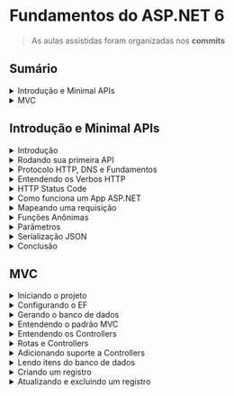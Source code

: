<h1>Fundamentos do ASP.NET 6</h1>

> As aulas assistidas foram organizadas nos **commits**

<!--#region Sumário -->

<h2>Sumário</h2>

<!--#region Introdução e Minimal APIs -->

<details><summary>Introdução e Minimal APIs</summary>

<ul>
    <li><a href="#int-introducao">Introdução</a></li>
    <li><a href="#int-primeira-api">Rodando sua primeira API</a></li>
    <li><a href="#int-protocolos">Protocolo HTTP, DNS e Fundamentos</a></li>
    <li><a href="#int-verbos">Entendendo os Verbos HTTP</a></li>
    <li><a href="#int-status-code">HTTP Status Code</a></li>
    <li><a href="#int-como-funciona">Como funciona um App ASP.NET</a></li>
    <li><a href="#int-mapeando-req">Mapeando uma requisição</a></li>
    <li><a href="#int-funcoes-anonimas">Funções Anônimas</a></li>
    <li><a href="#int-parametros">Parâmetros</a></li>
    <li><a href="#int-serializacao-json">Serialização JSON</a></li>
    <li><a href="#int-conclusao">Conclusão</a></li>
</ul>

</details>

<!--#endregion -->

<!--#region MVC -->

<details><summary>MVC</summary>

<ul>
    <li><a href="#mvc-iniciando">Iniciando o projeto</a></li>
    <li><a href="#mvc-ef">Configurando o EF</a></li>
    <li><a href="#mvc-bdados">Gerando o banco de dados</a></li>
    <li><a href="#mvc-padrao">Entendendo o padrão MVC</a></li>
    <li><a href="#mvc-controllers">Entendendo os Controllers</a></li>
    <li><a href="#mvc-rotas">Rotas e Controllers</a></li>
    <li><a href="#mvc-suporte">Adicionando suporte a Controllers</a></li>
    <li><a href="#mvc-ler">Lendo itens do banco de dados</a></li>
    <li><a href="#mvc-criar">Criando um registro</a></li>
    <li><a href="#mvc-atualizar-excluir">Atualizando e excluindo um registro</a></li>
</ul>

</details>

<!--#endregion -->

<!--#endregion -->

<!--#region Introdução e Minimal APIs -->

<h2 id="introducao-minimal">Introdução e Minimal APIs</h2>

<!--#region Introdução  -->

<details id="int-introducao"><summary>Introdução</summary>

<br/>

```ps
dotnet version
6.0.300
```

</details>

<!--#endregion -->

<!--#region Rodando sua primeira API  -->

<details id="int-primeira-api"><summary>Rodando sua primeira API</summary>

<br/>

Criar o modelo ASP.NET Core Empty:

```ps
dotnet new web -o MinhaApi

O modelo "ASP.NET Core Empty" foi criado com êxito.

Processando ações pós-criação...
Executando 'dotnet restore' em D:\Dev\Balta.io\.NET\ASP.NET6\MinhaApi\MinhaApi.csproj...
  Determinando os projetos a serem restaurados...
  D:\Dev\Balta.io\.NET\ASP.NET6\MinhaApi\MinhaApi.csproj restaurado (em 117 ms).
A restauração foi bem-sucedida.
```

Executar o projeto:

```ps
cd .\MinhaApi\
dotnet run

Compilando...
info: Microsoft.Hosting.Lifetime[14]
      Now listening on: https://localhost:7249
info: Microsoft.Hosting.Lifetime[14]
      Now listening on: http://localhost:5178
info: Microsoft.Hosting.Lifetime[0]
      Application started. Press Ctrl+C to shut down.
info: Microsoft.Hosting.Lifetime[0]
      Hosting environment: Development
info: Microsoft.Hosting.Lifetime[0]
      Content root path: D:\Dev\Balta.io\.NET\ASP.NET6\MinhaApi\
info: Microsoft.Hosting.Lifetime[0]
      Application is shutting down...
```

Criar o modelo de arquivo de .NET .gitignore:

```ps
dotnet new gitignore
```

</details>

<!--#endregion -->

<!-- #region Protocolo HTTP, DNS e Fundamentos -->

<details id="int-protocolos"><summary>Protocolo HTTP, DNS e Fundamentos</summary>

<br/>

<h3>HTTP - Hypertext Transfer Protocol</h3>

<p>O <b>Hypertext Transfer Protocol</b>, sigla <b>HTTP</b> (em português <b>Protocolo de Transferência de Hipertexto</b>) é um protocolo de comunicação (na camada de aplicação segundo o <b>Modelo OSI</b>) utilizado para sistemas de informação de hipermídia, distribuídos e colaborativos. Ele é a base para a comunicação de dados da <b>World Wide Web</b>.</p>

<p><b>Hipertexto</b> é o texto estruturado que utiliza ligações lógicas (<b>hiperlinks</b>) entre <b>nós</b> contendo texto. O HTTP é o protocolo para a troca ou transferência de hipertexto.</p>

<br/>

<h3>HTTPS - Hypertext Transfer Protocol Secure</h3>

<p><b>HTTPS</b> (<b>Hypertext Transfer Protocol Secure</b> - <b>protocolo de transferência de hipertexto seguro</b>) é uma implementação do <b>protocolo HTTP</b> sobre uma camada adicional de segurança que utiliza o protocolo <b>SSL/TLS</b>. Essa camada adicional permite que os dados sejam transmitidos por meio de uma <b>conexão criptografada</b> e que se verifique a autenticidade do servidor e do cliente por meio de <b>certificados digitais</b>. A porta TCP usada por norma para o protocolo HTTPS é a 443.</p>

<p>O <b>protocolo HTTPS</b> é utilizado, em regra, quando se deseja evitar que a informação transmitida entre o cliente e o servidor seja visualizada por terceiros, como por exemplo no caso de compras online. A existência na barra de endereços de um cadeado (que pode ficar do lado esquerdo ou direito, dependendo do navegador utilizado) demonstra a certificação de página segura (<b>SSL/TLS</b>). A existência desse certificado indica o uso do <b>protocolo HTTPS</b> e que a comunicação entre o browser e o servidor se dará de forma segura. Para verificar a identidade do servidor é necessário um duplo clique no cadeado para exibição do certificado.</p>

<p>Nas URLs dos sites o início ficaria <b>https://</b></p>

<p>Conexões <b>HTTPS</b> são frequentemente usadas para <b>transações de pagamentos</b> na <b>World Wide Web</b> e para <b>transações sensíveis</b> em sistemas de informação corporativos. Porém, o <b>HTTPS</b> não deve ser confundido com o <b>protocolo "Secure HTTP" (S-HTTP)</b>, especificado na RFC 2660 e raramente utilizado.</p>

</details>

<!--#endregion -->

<!-- #region Entendendo os Verbos HTTP -->

<details id="int-verbos"><summary>Entendendo os Verbos HTTP</summary>

<br/>

<p>Ferramenta: <a href="https://postman.com">https://postman.com</a></p>

<p>Referência: <a href="https://developer.mozilla.org/pt-BR/docs/Web/HTTP/Methods">https://developer.mozilla.org/pt-BR/docs/Web/HTTP/Methods</a></p>

<h3>Métodos de requisição:</h3>

<p>O protocolo HTTP define um conjunto de <b>métodos de requisição</b> responsáveis por indicar a ação a ser executada para um dado recurso. Embora esses métodos possam ser descritos como substantivos, eles também são comumente referenciados como <b>HTTP Verbs (Verbos HTTP)</b>. Cada um deles implementa uma semântica diferente, mas alguns recursos são compartilhados por um grupo deles, como por exemplo, qualquer método de requisição pode ser do tipo <b>safe, idempotent ou cacheable (en-US)</b>.</p>

<h4>GET</h4>
<p>O método GET solicita a representação de um recurso específico. Requisições utilizando o método GET devem retornar apenas dados.</p>

<h4>HEAD</h4>
<p>O método HEAD solicita uma resposta de forma idêntica ao método GET, porém sem conter o corpo da resposta.</p>

<h4>POST</h4>
<p>O método POST é utilizado para submeter uma entidade a um recurso específico, frequentemente causando uma mudança no estado do recurso ou efeitos colaterais no servidor.</p>

<h4>PUT</h4>
<p>O método PUT substitui todas as atuais representações do recurso de destino pela carga de dados da requisição.</p>

<h4>DELETE</h4>
<p>O método DELETE remove um recurso específico.</p>

<h4>CONNECT</h4>
<p>O método CONNECT estabelece um túnel para o servidor identificado pelo recurso de destino.</p>

<h4>OPTIONS</h4>
<p>O método OPTIONS é usado para descrever as opções de comunicação com o recurso de destino.</p>

<h4>TRACE</h4>
<p>O método TRACE executa um teste de chamada loop-back junto com o caminho para o recurso de destino.</p>

<h4>PATCH</h4>
<p>O método PATCH é utilizado para aplicar modificações parciais em um recurso.</p>

</details>

<!--#endregion -->

<!-- #region HTTP Status Code -->

<details id="int-status-code"><summary>HTTP Status Code</summary>

<br/>

<p>Referência: <a href="https://developer.mozilla.org/pt-BR/docs/Web/HTTP/Status">Códigos de status de respostas HTTP</a></p>

<p>Os códigos de status das respostas HTTP indicam se uma requisição HTTP foi corretamente concluída.</p>

<p>As respostas são agrupadas em cinco classes:</p>

<ol type="A">
    <li>
        Respostas de informação (100-199)
        <ol type="1">
            <li>100 Continue</li>
            <li>101 Switching Protocol</li>
            <li>102 Processing</li>
            <li>103 Early Hints</li>
        </ol>
    </li>
    <li>
        Respostas de sucesso (200-299)
        <ol type="1">
            <li>200 OK</li>            
            <li>201 Created</li>            
            <li>202 Accepted</li>      
            <li>203 Non-Authoritative Information</li>                  
            <li>204 No Content</li>
            <li>205 Reset Content</li>
            <li>206 Partial Content</li>
            <li>207 Multi-Status</li>
            <li>208 Multi-Status</li>
            <li>226 IM Used</li>
        </ol>
    </li>
    <li>
        Redirecionamentos (300-399)
        <ol type="1">
            <li>300 Multiple Choice</li>            
            <li>301 Moved Permanently</li>
            <li>302 Found</li>
            <li>303 See Other</li>
            <li>304 Not Modified</li>
            <li>305 Use Proxy</li>
            <li>306 Unused</li>
            <li>307 Temporary Redirect</li>
            <li>308 Permanent Redirect</li>
        </ol>        
    </li>
    <li>
        Erros do cliente (400-499)
        <ol type="1">
            <li>400 Bad Request</li>
            <li>401 Unauthorized</li>
            <li>402 Payment Required</li>
            <li>403 Forbidden</li>
            <li>404 Not Found</li>
            <li>405 Method Not Allowed</li>
            <li>406 Not Acceptable</li>
            <li>407 Proxy Authentication Required</li>
            <li>408 Request Timeout</li>
            <li>409 Conflict</li>
            <li>410 Gone</li>
            <li>411 Length Required</li>
            <li>412 Precondition Failed</li>
            <li>413 Payload Too Large</li>
            <li>414 URI Too Long</li>
            <li>415 Unsupported Media Type</li>
            <li>416 Requested Range Not Satisfiable</li>
            <li>417 Expectation Failed</li>
            <li>418 I´m a teapot</li>
            <li>421 Misdirected Request</li>
            <li>422 Unprocessable Entity</li>
            <li>423 Locked</li>
            <li>424 Failed Dependency</li>
            <li>425 Too Early</li>
            <li>426 Upgrade Required</li>
            <li>428 Precondition Required</li>
            <li>429 Too May Requests</li>
            <li>431 Request Header Fields Too Large</li>
            <li>451 Unavailable For Legal Reasons</li>
        </ol>                
    </li>
    <li>
        Erros do servidor (500-599)
        <ol type="1">
            <li>500 Internal Server Error</li>
            <li>501 Not Implemented</li>
            <li>502 Bad Gateway</li>
            <li>503 Service Unavailable</li>
            <li>504 Gateway Timeout</li>
            <li>505 HTTP Version Not Supported</li>
            <li>506 Variant Also Negotiates</li>
            <li>507 Insufficient Storage</li>
            <li>508 Loop Detected</li>
            <li>510 Not Extended</li>
            <li>511 Network Authentication Required</li>
        </ol>
    </li>
</ol>

</details>

<!--#endregion -->

<!-- #region Como funciona um App ASP.NET -->

<details id="int-como-funciona"><summary>Como funciona um App ASP.NET</summary>

<br/>

</details>

<!--#endregion -->

<!-- #region Mapeando uma requisição -->

<details id="int-mapeando-req"><summary>Mapeando uma requisição</summary>

<br/>

</details>

<!--#endregion -->

<!-- #region Funções Anônimas -->

<details id="int-funcoes-anonimas"><summary>Funções Anônimas</summary>

<br/>

```cs
app.MapGet("/", () => "Hello World!");
```

```cs
app.MapGet("/", () =>
    {
        return "Hello World!";
    }
);
```

</details>

<!--#endregion -->

<!-- #region Parâmetros -->

<details id="int-parametros"><summary>Parâmetros</summary>

<br/>

<p>Postman</p>

GET https://localhost:7249/ <br/>
"Hello World!"

GET https://localhost:7249/Marcelo <br/>
"Hello Marcelo"

GET https://localhost:7249/name/Marcelo <br/>
"Hello Marcelo"

</details>

<!--#endregion -->

<!-- #region Serialização JSON -->

<details id="int-serializacao-json"><summary>Serialização JSON</summary>

<br/>

<p>Postman</p>

POST https://localhost:7249/ <br/>
Body (raw JSON):

```json
{
  "id": 1,
  "username": "marcelo"
}
```

Response:

```json
{
  "id": 1,
  "username": "marcelo"
}
```

- JSON > C# (Serialização)
- C# > JSON (Deserialização)

</details>

<!--#endregion -->

<!-- #region Conclusão -->

<details id="int-conclusao"><summary>Conclusão</summary>

<br/>

</details>

<!--#endregion -->

<!--#endregion -->

<!--#region MVC -->

<h2 id="mvc">MVC</h2>

<!--#region Iniciando o projeto  -->

<details id="mvc-iniciando"><summary>Iniciando o projeto</summary>

<br/>

```ps
dotnet --version
6.0.301

dotnet new web -o Todo
dotnet new gitignore
```

</details>

<!--#endregion -->

<!--#region Configurando o EF  -->

<details id="mvc-ef"><summary>Configurando o EF</summary>

<br/>

```ps
dotnet add package Microsoft.EntityFrameworkCore.Sqlite
dotnet add package Microsoft.EntityFrameworkCore.Design
```

</details>

<!--#endregion -->

<!--#region Gerando o banco de dados  -->

<details id="mvc-bdados"><summary>Gerando o banco de dados</summary>

<br/>

```ps
dotnet ef migrations add CreateDatabase
dotnet ef database update
```

</details>

<!--#endregion -->

<!--#region Entendendo o padrão MVC  -->

<details id="mvc-padrao"><summary>Entendendo o padrão MVC</summary>

<br/>

MVC:

<ul>
    <li>Model</li>
    <li>View</li>
    <li>Controller</li>
</ul>

<p>MC: utilizados em projetos de API</p>
<p>M <-> C <-> V</p>

</details>

<!--#endregion -->

<!--#region Entendendo os Controllers -->

<details id="mvc-controllers"><summary>Entendendo os Controllers</summary>

<br/>
<p>Os métodos dentro de um controlador são comumente chamados de <b>Action</b></p>

</details>

<!--#endregion -->

<!--#region Rotas e Controllers -->

<details id="mvc-rotas"><summary>Rotas e Controllers</summary>

<br/>

</details>

<!--#endregion -->

<!--#region Adicionando suporte a Controllers -->

<details id="mvc-suporte"><summary>Adicionando suporte a Controllers</summary>

<br/>

</details>

<!--#endregion -->

<!--#region Lendo itens do banco de dados -->

<details id="mvc-ler"><summary>Lendo itens do banco de dados</summary>

<br/>

<p>Postman</p>

GET https://localhost:7033
Response Body: []

</details>

<!--#endregion -->

<!--#region Criando um registro -->

<details id="mvc-criar"><summary>Criando um registro</summary>

<br/>

<p>O ASP.NET já converte de JSON (serialização) e para JSON (desserialização)</p>

<p>Postman</p>

#

POST https://localhost:7033

Body:

```json
{
  "id": 1,
  "title": "Ir ao supermercado",
  "done": true,
  "createdAt": "2022-06-30T07:47:00"
}
```

Response:

```json
{
  "id": 1,
  "title": "Ir ao supermercado",
  "done": true,
  "createdAt": "2022-06-30T07:47:00"
}
```

#

GET https://localhost:7033

Response:

```json
[
  {
    "id": 1,
    "title": "Ir ao supermercado",
    "done": true,
    "createdAt": "2022-06-30T07:47:00"
  }
]
```

</details>

<!--#endregion -->

<!--#region Atualizando e excluindo um registro -->

<details id="mvc-atualizar-excluir"><summary>Atualizando e excluindo um registro</summary>

<br/>

```ps
dotnet run

Compilando...
info: Microsoft.Hosting.Lifetime[14]
      Now listening on: https://localhost:7033
info: Microsoft.Hosting.Lifetime[14]
      Now listening on: http://localhost:5045
info: Microsoft.Hosting.Lifetime[0]
      Application started. Press Ctrl+C to shut down.
info: Microsoft.Hosting.Lifetime[0]
      Hosting environment: Development
info: Microsoft.Hosting.Lifetime[0]
      Content root path: D:\Dev\Balta.io\.NET\ASP.NET6\Todo\
```

<p>Postman</p>

GET https://localhost:7033/1

Resposta: 200 OK

```json
{
  "id": 1,
  "title": "Ir ao supermercado",
  "done": true,
  "createdAt": "2022-06-30T07:47:00"
}
```

GET https://localhost:7033/4

Resposta: 204 No Content

</details>

<!--#endregion -->

<!--#endregion -->
